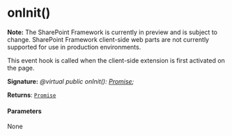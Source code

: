 # onInit()
**Note:** The SharePoint Framework is currently in preview and is subject to change. SharePoint Framework client-side web parts are not currently supported for use in production environments.



This event hook is called when the client-side extension is first activated on the page.

**Signature:** _@virtual public onInit(): [Promise](../../web-apis/class/promise.md)<void>;_

**Returns**: [`Promise`](../../web-apis/class/promise.md)<void>





#### Parameters
None


